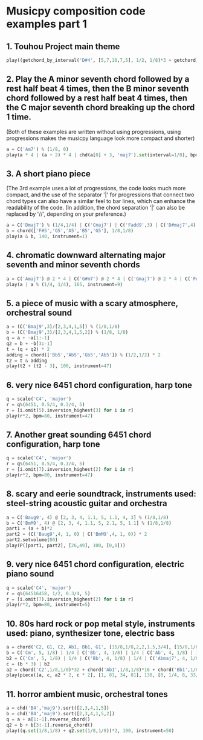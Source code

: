 # Musicpy composition code examples part 1

## 1. Touhou Project main theme
```python
play((getchord_by_interval('D#4', [5,7,10,7,5], 1/2, 1/8)*3 + getchord_by_interval('F4', [1,0,-4], 1/2, 1/8)) * 3, 150)
```
## 2. Play the A minor seventh chord followed by a rest half beat 4 times, then the B minor seventh chord followed by a rest half beat 4 times, then the C major seventh chord breaking up the chord 1 time.
(Both of these examples are written without using progressions, using progressions makes the musicpy language look more compact and shorter)
```python
a = C('Am7') % (1/8, 0)
play(a * 4 | (a + 2) * 4 | chd(a[0] + 3, 'maj7').set(interval=1/8), bpm=80)
```

## 3. A short piano piece
(The 3rd example uses a lot of progressions, the code looks much more compact, and the use of the separator '|' for progressions that connect two chord types can also have a similar feel to bar lines, which can enhance the readability of the code. (In addition, the chord separation '|' can also be replaced by '//', depending on your preference.)
```python
a = C('Dmaj7') % (1/4,1/4) | C('Cmaj7') | C('Fadd9',3) | C('D#maj7',4) | (C('Dmaj7',3)/-2) % (5/4,)
b = chord(['F#5','G5','A5','B5','G5'], 1/8,1/8)   
play(a & b, 140, instrument=1)
```

## 4. chromatic downward alternating major seventh and minor seventh chords
```python
a = C('Amaj7') @ 2 * 4 | C('G#m7') @ 2 * 4 | C('Gmaj7') @ 2 * 4 | C('F#m7') @ 2 * 4    
play(a | a % (1/4, 1/4), 165, instrument=9)
```

## 5. a piece of music with a scary atmosphere, orchestral sound
```python
a = (C('Bmaj9',3)/[2,3,4,1,5]) % (1/8,1/8)
b = (C('Bmaj9',3)/[2,3,4,1,5,2]) % (1/8, 1/8)
q = a + ~a[1:-1]
q2 = b + ~b[3:-1]
t = (q + q2) * 2
adding = chord(['Bb5','Ab5','Gb5','Ab5']) % (1/2,1/2) * 2
t2 = t & adding
play(t2 + (t2 - 3), 100, instrument=47)
```

## 6. very nice 6451 chord configuration, harp tone
```python
q = scale('C4', 'major')
r = q%(6451, 0.5/4, 0.3/4, 5)
r = [i.omit(5).inversion_highest(3) for i in r]
play(r*2, bpm=80, instrument=47)
```

## 7. Another great sounding 6451 chord configuration, harp tone
``` python
q = scale('C4', 'major')
r = q%(6451, 0.5/4, 0.3/4, 5)
r = [i.omit(7).inversion_highest(2) for i in r]
play(r*2, bpm=80, instrument=47)
```

## 8. scary and eerie soundtrack, instruments used: steel-string acoustic guitar and orchestra
```python
a = C('Baug9', 4) @ [2, 3, 4, 1.1, 5, 1.1, 4, 3] % (1/8,1/8)
b = C('BmM9', 4) @ [2, 3, 4, 1.1, 5, 2.1, 5, 1.1] % (1/8,1/8)
part1 = (a + b)*2
part2 = (C('Baug9',4, 1, 0) | C('BmM9',4, 1, 0)) * 2
part2.setvolume(80)
play(P([part1, part2], [26,49], 100, [0,0]))
```

## 9. very nice 6451 chord configuration, electric piano sound
```python
q = scale('C4', 'major')
r = q%(64516458, 1/2, 0.3/4, 5)
r = [i.omit(7).inversion_highest(2) for i in r]
play(r*2, bpm=80, instrument=5)
```

## 10. 80s hard rock or pop metal style, instruments used: piano, synthesizer tone, electric bass
``` python
a = chord('C2, G1, C2, Ab1, Bb1, G1', [15/8,1/8,2,2,1.5,3/4], [15/8,1/8,2,2,1.5,3/4])
b = C('Cm', 5, 1/8) | 1/4 | C('Bb', 4, 1/8) | 1/4 | C('Ab', 4, 1/8) | 1/4 | C('Bb', 4, 1/2) | 3/8
b2 = C('Cm', 5, 1/8) | 1/4 | C('Bb', 4, 1/8) | 1/4 | C('Abmaj7', 4, 1/8) | 1/4 | C('Gsus', 4, 3/4) | 1/8
c = (b * 3) | b2
a2 = chord('C2',1/8,1/8)*32 + chord('Ab1',1/8,1/8)*16 + chord('Bb1',1/8,1/8)*12 + chord('G1',1/8,1/8)*4
play(piece([a, c, a2 * 2, c * 2], [1, 81, 34, 81], 130, [0, 1/4, 8, 33/4]))
```

## 11. horror ambient music, orchestral tones
```python
a = chd('B4','maj9').sort([2,3,4,1,5])
b = chd('B4','maj9').sort([2,3,4,1,5,2])
q = a + a[1:-1].reverse_chord()
q2 = b + b[3:-1].reverse_chord()
play((q.set(1/8,1/8) + q2.set(1/8,1/8))*2, 100, instrument=50)
```
